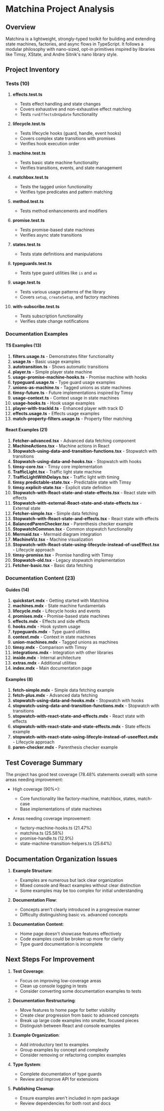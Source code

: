 # Matchina Project Analysis

## Overview

Matchina is a lightweight, strongly-typed toolkit for building and extending state machines, factories, and async flows in TypeScript. It follows a modular philosophy with nano-sized, opt-in primitives inspired by libraries like Timsy, XState, and Andre Sitnik's nano library style.

## Project Inventory

### Tests (10)

1. **effects.test.ts**
   - Tests effect handling and state changes
   - Covers exhaustive and non-exhaustive effect matching
   - Tests `runEffectsOnUpdate` functionality

2. **lifecycle.test.ts**
   - Tests lifecycle hooks (guard, handle, event hooks)
   - Covers complex state transitions with promises
   - Verifies hook execution order

3. **machine.test.ts**
   - Tests basic state machine functionality
   - Verifies transitions, events, and state management

4. **matchbox.test.ts**
   - Tests the tagged union functionality
   - Verifies type predicates and pattern matching

5. **method.test.ts**
   - Tests method enhancements and modifiers

6. **promise.test.ts**
   - Tests promise-based state machines
   - Verifies async state transitions

7. **states.test.ts**
   - Tests state definitions and manipulations

8. **typeguards.test.ts**
   - Tests type guard utilities like `is` and `as`

9. **usage.test.ts**
   - Tests various usage patterns of the library
   - Covers `setup`, `createSetup`, and factory machines

10. **with-subscribe.test.ts**
    - Tests subscription functionality
    - Verifies state change notifications

### Documentation Examples

#### TS Examples (13)

1. **filters.usage.ts** - Demonstrates filter functionality
2. **usage.ts** - Basic usage examples
3. **autotransition.ts** - Shows automatic transitions
4. **player.ts** - Simple player state machine
5. **usage-promise-machine-hooks.ts** - Promise machine with hooks
6. **typeguard.usage.ts** - Type guard usage examples
7. **unions-as-machine.ts** - Tagged unions as state machines
8. **timsy-future.ts** - Future implementations inspired by Timsy
9. **usage-context.ts** - Context usage in state machines
10. **usage-hooks.ts** - Hook usage examples
11. **player-with-trackId.ts** - Enhanced player with track ID
12. **effects.usage.ts** - Effects usage examples
13. **match-property-filters.usage.ts** - Property filter matching

#### React Examples (21)

1. **Fetcher-advanced.tsx** - Advanced data fetching component
2. **MachineActions.tsx** - Machine actions in React
3. **Stopwatch-using-data-and-transition-functions.tsx** - Stopwatch with transitions
4. **Stopwatch-using-data-and-hooks.tsx** - Stopwatch with hooks
5. **timsy-core.tsx** - Timsy core implementation
6. **TrafficLight.tsx** - Traffic light state machine
7. **TrafficLightWithDelays.tsx** - Traffic light with timing
8. **timsy.predictable-state.tsx** - Predictable state with Timsy
9. **timsy.explicit-state.tsx** - Explicit state definition
10. **Stopwatch-with-React-state-and-state-effects.tsx** - React state with effects
11. **Stopwatch-with-external-React-state-and-state-effects.tsx** - External state
12. **Fetcher-simple.tsx** - Simple data fetching
13. **Stopwatch-with-React-state-and-effects.tsx** - React state with effects
14. **BalancedParenChecker.tsx** - Parenthesis checker example
15. **StopwatchCommon.tsx** - Common stopwatch functionality
16. **Mermaid.tsx** - Mermaid diagram integration
17. **MachineViz.tsx** - Machine visualization
18. **Stopwatch-with-React-state-using-lifecycle-instead-of-useEffect.tsx** - Lifecycle approach
19. **timsy-promise.tsx** - Promise handling with Timsy
20. **Stopwatch-old.tsx** - Legacy stopwatch implementation
21. **Fetcher-basic.tsx** - Basic data fetching

### Documentation Content (23)

#### Guides (14)

1. **quickstart.mdx** - Getting started with Matchina
2. **machines.mdx** - State machine fundamentals
3. **lifecycle.mdx** - Lifecycle hooks and events
4. **promises.mdx** - Promise-based state machines
5. **effects.mdx** - Effects and side effects
6. **hooks.mdx** - Hook system usage
7. **typeguards.mdx** - Type guard utilities
8. **context.mdx** - Context in state machines
9. **union-machines.mdx** - Tagged unions as machines
10. **timsy.mdx** - Comparison with Timsy
11. **integrations.mdx** - Integration with other libraries
12. **inside.mdx** - Internal architecture
13. **extras.mdx** - Additional utilities
14. **index.mdx** - Main documentation page

#### Examples (8)

1. **fetch-simple.mdx** - Simple data fetching example
2. **fetch-plus.mdx** - Advanced data fetching
3. **stopwatch-using-data-and-hooks.mdx** - Stopwatch with hooks
4. **stopwatch-using-data-and-transition-functions.mdx** - Stopwatch with transitions
5. **stopwatch-with-react-state-and-effects.mdx** - React state with effects
6. **stopwatch-with-react-state-and-state-effects.mdx** - State effects example
7. **stopwatch-with-react-state-using-lifecyle-instead-of-useeffect.mdx** - Lifecycle approach
8. **paren-checker.mdx** - Parenthesis checker example

## Test Coverage Summary

The project has good test coverage (78.48% statements overall) with some areas needing improvement:

- High coverage (90%+):
  - Core functionality like factory-machine, matchbox, states, match-case
  - Base implementations of state machines

- Areas needing coverage improvement:
  - factory-machine-hooks.ts (21.47%)
  - matchina.ts (25.58%)
  - promise-handle.ts (12.9%)
  - state-machine-transition-helpers.ts (25.64%)

## Documentation Organization Issues

1. **Example Structure**:
   - Examples are numerous but lack clear organization
   - Mixed console and React examples without clear distinction
   - Some examples may be too complex for initial understanding

2. **Documentation Flow**:
   - Concepts aren't clearly introduced in a progressive manner
   - Difficulty distinguishing basic vs. advanced concepts

3. **Documentation Content**:
   - Home page doesn't showcase features effectively
   - Code examples could be broken up more for clarity
   - Type guard documentation is incomplete

## Next Steps For Improvement

1. **Test Coverage**:
   - Focus on improving low-coverage areas
   - Clean up console logging in tests
   - Consider converting some documentation examples to tests

2. **Documentation Restructuring**:
   - Move features to home page for better visibility
   - Create clear progression from basic to advanced concepts
   - Break up large code examples into smaller, focused pieces
   - Distinguish between React and console examples

3. **Example Organization**:
   - Add introductory text to examples
   - Group examples by concept and complexity
   - Consider removing or refactoring complex examples

4. **Type System**:
   - Complete documentation of type guards
   - Review and improve API for extensions

5. **Publishing Cleanup**:
   - Ensure examples aren't included in npm package
   - Review dependencies for both root and docs
